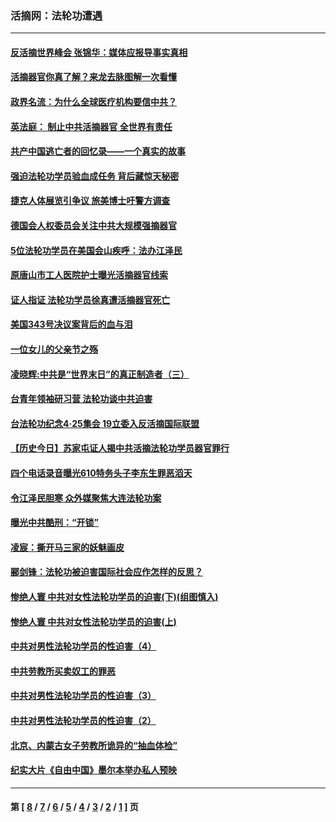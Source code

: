 ### 活摘网：法轮功遭遇
---
#### [反活摘世界峰会 张锦华：媒体应报导事实真相](../../pages/nf5881/n13278502.md?10070430) 
#### [活摘器官你真了解？来龙去脉图解一次看懂](../../pages/nf5881/n13013820.md?10070430) 
#### [政界名流：为什么全球医疗机构要信中共？](../../pages/nf5881/n11945479.md?10070430) 
#### [英法庭： 制止中共活摘器官 全世界有责任](../../pages/nf5881/n11330691.md?10070430) 
#### [共产中国逃亡者的回忆录——一个真实的故事](../../pages/nf5881/n10918649.md?10070430) 
#### [强迫法轮功学员验血成任务 背后藏惊天秘密](../../pages/nf5881/n4252384.md?10070430) 
#### [捷克人体展览引争议 旅美博士吁警方调查](../../pages/nf5881/n9429187.md?10070430) 
#### [德国会人权委员会关注中共大规模强摘器官](../../pages/nf5881/n8418950.md?10070430) 
#### [5位法轮功学员在美国会山疾呼：法办江泽民](../../pages/nf5881/n8101519.md?10070430) 
#### [原唐山市工人医院护士曝光活摘器官线索](../../pages/nf5881/n8076384.md?10070430) 
#### [证人指证 法轮功学员徐真遭活摘器官死亡](../../pages/nf5881/n8042467.md?10070430) 
#### [美国343号决议案背后的血与泪](../../pages/nf5881/n8020684.md?10070430) 
#### [一位女儿的父亲节之殇](../../pages/nf5881/n8014122.md?10070430) 
#### [凌晓辉:中共是“世界末日”的真正制造者（三）](../../pages/nf5881/n4210333.md?10070430) 
#### [台青年领袖研习营 法轮功谈中共迫害](../../pages/nf5881/n4141857.md?10070430) 
#### [台法轮功纪念4‧25集会 19立委入反活摘国际联盟](../../pages/nf5881/n4141821.md?10070430) 
#### [【历史今日】苏家屯证人揭中共活摘法轮功学员器官罪行](../../pages/nf5881/n4135912.md?10070430) 
#### [四个电话录音曝光610特务头子李东生罪恶滔天](../../pages/nf5881/n4040060.md?10070430) 
#### [令江泽民胆寒 众外媒聚焦大连法轮功案](../../pages/nf5881/n3932671.md?10070430) 
#### [曝光中共酷刑：“开锁”](../../pages/nf5881/n3889373.md?10070430) 
#### [凌宸：撕开马三家的妖魅画皮](../../pages/nf5881/n3849369.md?10070430) 
#### [郦剑锋：法轮功被迫害国际社会应作怎样的反思？](../../pages/nf5881/n3824560.md?10070430) 
#### [惨绝人寰 中共对女性法轮功学员的迫害(下)(组图慎入)](../../pages/nf5881/n3816285.md?10070430) 
#### [惨绝人寰 中共对女性法轮功学员的迫害(上)](../../pages/nf5881/n3815374.md?10070430) 
#### [中共对男性法轮功学员的性迫害（4）](../../pages/nf5881/n3769144.md?10070430) 
#### [中共劳教所买卖奴工的罪恶](../../pages/nf5881/n3769378.md?10070430) 
#### [中共对男性法轮功学员的性迫害（3）](../../pages/nf5881/n3768231.md?10070430) 
#### [中共对男性法轮功学员的性迫害（2）](../../pages/nf5881/n3767211.md?10070430) 
#### [北京、内蒙古女子劳教所诡异的“抽血体检”](../../pages/nf5881/n3753158.md?10070430) 
#### [纪实大片《自由中国》墨尔本举办私人预映](../../pages/nf5881/n3743337.md?10070430) 

---
#### 第 [ [8](./8.md?10070430) / [7](./7.md?10070430) / [6](./6.md?10070430) / [5](./5.md?10070430) / [4](./4.md?10070430) / [3](./3.md?10070430) / [2](./2.md?10070430) / [1](./1.md?10070430) ] 页
